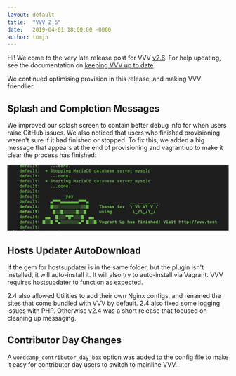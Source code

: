 ```yaml
---
layout: default
title:  "VVV 2.6"
date:   2019-04-01 18:00:00 -0000
author: tomjn
---
```



Hi! Welcome to the very late release post for VVV <a href="https://github.com/Varying-Vagrant-Vagrants/VVV/releases/tag/2.6.0"> v2.6</a>. For help updating, see the documentation on [keeping VVV up to date](https://varyingvagrantvagrants.org/docs/en-US/installation/keeping-up-to-date/).

We continued optimising provision in this release, and making VVV friendlier.

## Splash and Completion Messages

We improved our splash screen to contain better debug info for when users raise GitHub issues. We also noticed that users who finished provisioning weren't sure if it had finished or stopped. To fix this, we added a big message that appears at the end of provisioning and vagrant up to make it clear the process has finished:

![new vagrant up end message](/images/vvv-up-splash.png)

## Hosts Updater AutoDownload

If the gem for hostsupdater is in the same folder, but the plugin isn't installed, it will auto-install it. It will also try to auto-install via Vagrant. VVV requires hostsupdater to function as expected.

2.4 also allowed Utilities to add their own Nginx configs, and renamed the sites that come bundled with VVV by default. 2.4 also fixed some logging issues with PHP. Otherwise v2.4 was a short release that focused on cleaning up messaging.


## Contributor Day Changes

A `wordcamp_contributor_day_box` option was added to the config file to make it easy for contributor day users to switch to mainline VVV.
